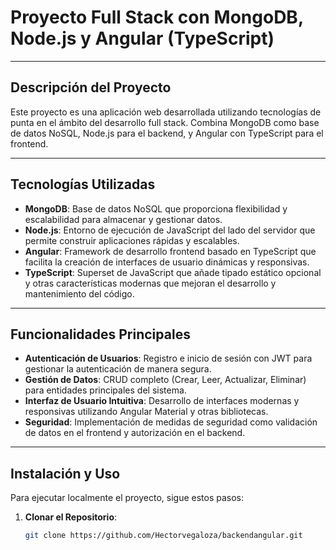 # Proyecto Full Stack con MongoDB, Node.js y Angular (TypeScript)

---

## Descripción del Proyecto

Este proyecto es una aplicación web desarrollada utilizando tecnologías de punta en el ámbito del desarrollo full stack. Combina MongoDB como base de datos NoSQL, Node.js para el backend, y Angular con TypeScript para el frontend.

---

## Tecnologías Utilizadas

- **MongoDB**: Base de datos NoSQL que proporciona flexibilidad y escalabilidad para almacenar y gestionar datos.
- **Node.js**: Entorno de ejecución de JavaScript del lado del servidor que permite construir aplicaciones rápidas y escalables.
- **Angular**: Framework de desarrollo frontend basado en TypeScript que facilita la creación de interfaces de usuario dinámicas y responsivas.
- **TypeScript**: Superset de JavaScript que añade tipado estático opcional y otras características modernas que mejoran el desarrollo y mantenimiento del código.

---

## Funcionalidades Principales

- **Autenticación de Usuarios**: Registro e inicio de sesión con JWT para gestionar la autenticación de manera segura.
- **Gestión de Datos**: CRUD completo (Crear, Leer, Actualizar, Eliminar) para entidades principales del sistema.
- **Interfaz de Usuario Intuitiva**: Desarrollo de interfaces modernas y responsivas utilizando Angular Material y otras bibliotecas.
- **Seguridad**: Implementación de medidas de seguridad como validación de datos en el frontend y autorización en el backend.

---

## Instalación y Uso

Para ejecutar localmente el proyecto, sigue estos pasos:

1. **Clonar el Repositorio**:
   ```bash
   git clone https://github.com/Hectorvegaloza/backendangular.git